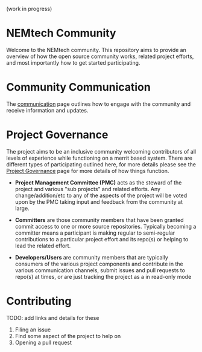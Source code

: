 (work in progress)

# NEMtech Community

Welcome to the NEMtech community.  This repository aims to provide an overview of how the open source community works, related project efforts, and most importantly how to get started participating.

# Community Communication 

The [communication](communication/) page outlines how to engage with the community and receive information and updates.

# Project Governance

The project aims to be an inclusive community welcoming contributors of all levels of experience while functioning on a merrit based system.  There are different types of participating outlined here, for more details please see the [Project Governance] page for more details of how things function.

* **Project Management Committee (PMC)** acts as the steward of the project and various "sub projects" and related efforts. Any change/addition/etc to any of the aspects of the project will be voted upon by the PMC taking input and feedback from the community at large.

* **Committers** are those community members that have been granted commit access to one or more source repositories.  Typically becoming a committer means a participant is making regular to semi-regular contributions to a particular project effort and its repo(s) or helping to lead the related effort.

* **Developers/Users** are community members that are typically consumers of the various project components and contribute in the various communication channels, submit issues and pull requests to repo(s) at times, or are just tracking the project as a in read-only mode


# Contributing

TODO: add links and details for these

  1. Filing an issue
  2. Find some aspect of the project to help on
  3. Opening a pull request



[Project Governance]:/governance/README.md
